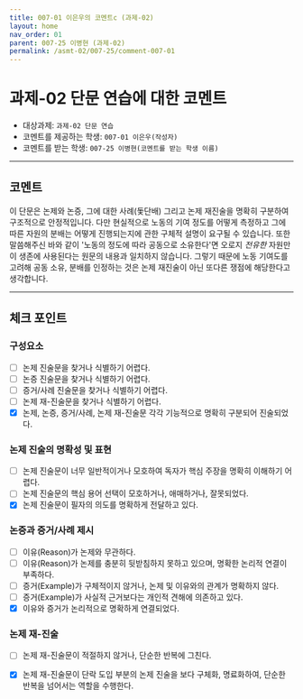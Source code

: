 ```yaml
---
title: 007-01 이은우의 코멘트c (과제-02) 
layout: home
nav_order: 01
parent: 007-25 이병현 (과제-02)
permalink: /asmt-02/007-25/comment-007-01
---
```


# 과제-02 단문 연습에 대한 코멘트

- 대상과제: `과제-02 단문 연습`
- 코멘트를 제공하는 학생: `007-01 이은우(작성자)` 
- 코멘트를 받는 학생: `007-25 이병현(코멘트를 받는 학생 이름)` 

---

## 코멘트

이 단문은 논제와 논증, 그에 대한 사례(돛단배) 그리고 논제 재진술을 명확히 구분하여 구조적으로 안정적입니다. 
다만 현실적으로 노동의 기여 정도를 어떻게 측정하고 그에 따른 자원의 분배는 어떻게 진행되는지에 관한 구체적 설명이 요구될 수 있습니다. 또한 말씀해주신 바와 같이 '노동의 정도에 따라 공동으로 소유한다'면 오로지 *전유한* 자원만이 생존에 사용된다는 원문의 내용과 일치하지 않습니다. 그렇기 때문에 노동 기여도를 고려해 공동 소유, 분배를 인정하는 것은 논제 재진술이 아닌 또다른 쟁점에 해당한다고 생각합니다. 

---

## 체크 포인트

### **구성요소**
- [ ] 논제 진술문을 찾거나 식별하기 어렵다.
- [ ] 논증 진술문을 찾거나 식별하기 어렵다.
- [ ] 증거/사례 진술문을 찾거나 식별하기 어렵다.
- [ ] 논제 재-진술문을 찾거나 식별하기 어렵다.
- [x] 논제, 논증, 증거/사례, 논제 재-진술문 각각 기능적으로 명확히 구분되어 진술되었다.

### **논제 진술의 명확성 및 표현**  
- [ ] 논제 진술문이 너무 일반적이거나 모호하여 독자가 핵심 주장을 명확히 이해하기 어렵다.  
- [ ] 논제 진술문의 핵심 용어 선택이 모호하거나, 애매하거나, 잘못되었다.  
- [x] 논제 진술문이 필자의 의도를 명확하게 전달하고 있다.  

### **논증과 증거/사례 제시**  
- [ ] 이유(Reason)가 논제와 무관하다.
- [ ] 이유(Reason)가 논제를 충분히 뒷받침하지 못하고 있으며, 명확한 논리적 연결이 부족하다.  
- [ ] 증거(Example)가 구체적이지 않거나, 논제 및 이유와의 관계가 명확하지 않다. 
- [ ] 증거(Example)가 사실적 근거보다는 개인적 견해에 의존하고 있다.  
- [x] 이유와 증거가 논리적으로 명확하게 연결되었다.  

### **논제 재-진술**  
- [ ] 논제 재-진술문이 적절하지 않거나, 단순한 반복에 그친다.   
- [x] 논제 재-진술문이 단락 도입 부분의 논제 진술을 보다 구체화, 명료화하여, 단순한 반복을 넘어서는 역할을 수행한다.  

